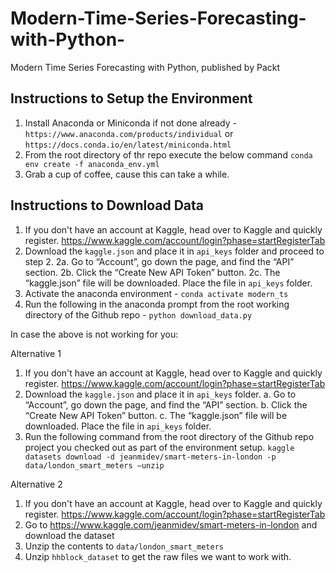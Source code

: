 # Modern-Time-Series-Forecasting-with-Python-
Modern Time Series Forecasting with Python, published by Packt

## Instructions to Setup the Environment
1. Install Anaconda or Miniconda if not done already - `https://www.anaconda.com/products/individual` or `https://docs.conda.io/en/latest/miniconda.html` 
2. From the root directory of thr repo execute the below command
`conda env create -f anaconda_env.yml`
3. Grab a cup of coffee, cause this can take a while.

## Instructions to Download Data

1. If you don't have an account at Kaggle, head over to Kaggle and quickly register. https://www.kaggle.com/account/login?phase=startRegisterTab
2. Download the `kaggle.json` and place it in `api_keys` folder and proceed to step 2.
    2a. Go to “Account”, go down the page, and find the “API” section.
    2b. Click the “Create New API Token” button.
    2c. The “kaggle.json” file will be downloaded. Place the file in `api_keys` folder.
3. Activate the anaconda environment - `conda activate modern_ts`
4. Run the following in the anaconda prompt from the root working directory of the Github repo - `python download_data.py`

In case the above is not working for you:

Alternative 1
1. If you don't have an account at Kaggle, head over to Kaggle and quickly register. https://www.kaggle.com/account/login?phase=startRegisterTab
2. Download the `kaggle.json` and place it in `api_keys` folder.
        a. Go to “Account”, go down the page, and find the “API” section.
        b. Click the “Create New API Token” button.
        c. The “kaggle.json” file will be downloaded. Place the file in `api_keys` folder.
3. Run the following command from the root directory of the Github repo project you checked out as part of the environment setup. 
    `kaggle datasets download -d jeanmidev/smart-meters-in-london -p data/london_smart_meters –unzip`

Alternative 2
1. If you don't have an account at Kaggle, head over to Kaggle and quickly register. https://www.kaggle.com/account/login?phase=startRegisterTab
2. Go to https://www.kaggle.com/jeanmidev/smart-meters-in-london and download the dataset
3. Unzip the contents to `data/london_smart_meters`
4. Unzip `hhblock_dataset` to get the raw files we want to work with.
